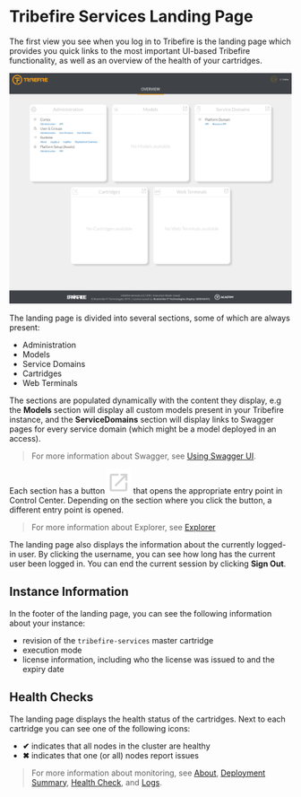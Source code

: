 # Tribefire Services Landing Page

The first view you see when you log in to Tribefire is the landing page which provides you quick links to the most important UI-based Tribefire functionality, as well as an overview of the health of your cartridges.

![](images/landing_page.png)

The landing page is divided into several sections, some of which are always present:

* Administration
* Models
* Service Domains
* Cartridges
* Web Terminals

The sections are populated dynamically with the content they display, e.g the **Models** section will display all custom models present in your Tribefire instance, and the **ServiceDomains** section will display links to Swagger pages for every service domain (which might be a model deployed in an access).

> For more information about Swagger, see [Using Swagger UI](asset://tribefire.cortex.documentation:api-doc/REST-v2/using_swagger_ui.md).

Each section has a button ![](images/icon1.png) that opens the appropriate entry point in Control Center. Depending on the section where you click the button, a different entry point is opened.

> For more information about Explorer, see [Explorer](asset://tribefire.cortex.documentation:concepts-doc/features/ui-clients/explorer.md)

The landing page also displays the information about the currently logged-in user. By clicking the username, you can see how long has the current user been logged in. You can end the current session by clicking **Sign Out**.

## Instance Information

In the footer of the landing page, you can see the following information about your instance:

* revision of the `tribefire-services` master cartridge
* execution mode
* license information, including who the license was issued to and the expiry date

## Health Checks

The landing page displays the health status of the cartridges. Next to each cartridge you can see one of the following icons:

* **✔** indicates that all nodes in the cluster are healthy
* **✖** indicates that one (or all) nodes report issues

> For more information about monitoring, see [About](asset://tribefire.cortex.documentation:concepts-doc/features/monitoring/about.md), [Deployment Summary](asset://tribefire.cortex.documentation:concepts-doc/features/monitoring/deployment_summary.md), [Health Check](asset://tribefire.cortex.documentation:concepts-doc/features/monitoring/health_check.md), and [Logs](asset://tribefire.cortex.documentation:concepts-doc/features/monitoring/logs.md).